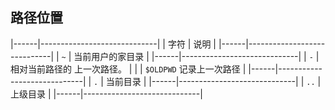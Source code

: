 ##  路径位置
|------|-----------------------------|
| 字符 | 说明                        |
|------|-----------------------------|
| `~`  | 当前用户的家目录            |
|------|-----------------------------|
| `-`  | 相对当前路径的 上一次路径。 |
|      | `$OLDPWD` 记录上一次路径    |
|------|-----------------------------|
| `.`  | 当前目录                    |
|------|-----------------------------|
| `..` | 上级目录                    |
|------|-----------------------------|




